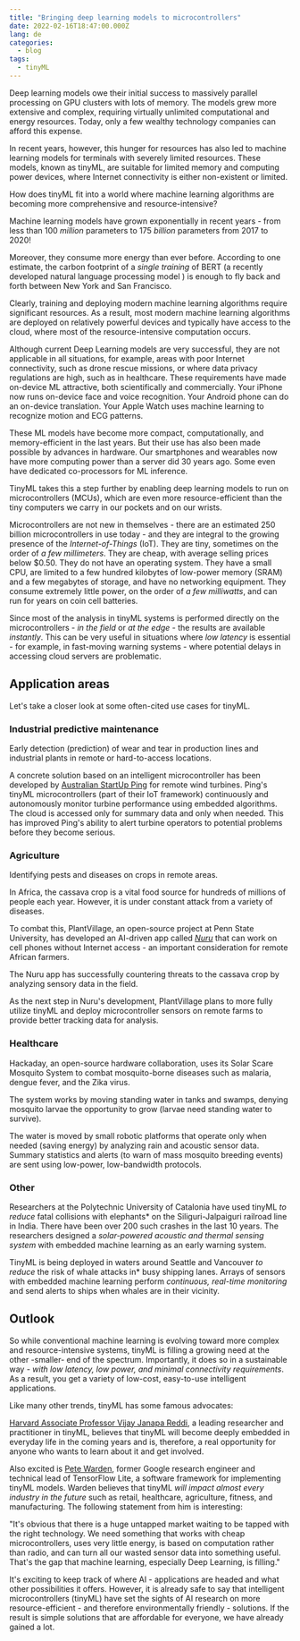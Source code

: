 ```yaml
---
title: "Bringing deep learning models to microcontrollers"
date: 2022-02-16T18:47:00.000Z
lang: de
categories:
  - blog
tags:
  - tinyML
---
```


Deep learning models owe their initial success to massively parallel processing on GPU clusters with lots of memory. The models grew more extensive and complex, requiring virtually unlimited computational and energy resources. Today, only a few wealthy technology companies can afford this expense.

In recent years, however, this hunger for resources has also led to machine learning models for terminals with severely limited resources. These models, known as tinyML, are suitable for limited memory and computing power devices, where Internet connectivity is either non-existent or limited.

How does tinyML fit into a world where machine learning algorithms are becoming more comprehensive and resource-intensive?

Machine learning models have grown exponentially in recent years - from less than 100 *million* parameters to 175 *billion* parameters from 2017 to 2020!

Moreover, they consume more energy than ever before. According to one estimate, the carbon footprint of a *single training* of BERT (a recently developed natural language processing model ) is enough to fly back and forth between New York and San Francisco.

Clearly, training and deploying modern machine learning algorithms require significant resources. As a result, most modern machine learning algorithms are deployed on relatively powerful devices and typically have access to the cloud, where most of the resource-intensive computation occurs.

Although current Deep Learning models are very successful, they are not applicable in all situations, for example, areas with poor Internet connectivity, such as drone rescue missions, or where data privacy regulations are high, such as in healthcare. 
These requirements have made on-device ML attractive, both scientifically and commercially. Your iPhone now runs on-device face and voice recognition. Your Android phone can do an on-device translation. Your Apple Watch uses machine learning to recognize motion and ECG patterns.

These ML models have become more compact, computationally, and memory-efficient in the last years. But their use has also been made possible by advances in hardware. Our smartphones and wearables now have more computing power than a server did 30 years ago. Some even have dedicated co-processors for ML inference.

TinyML takes this a step further by enabling deep learning models to run on microcontrollers (MCUs), which are even more resource-efficient than the tiny computers we carry in our pockets and on our wrists.

Microcontrollers are not new in themselves - there are an estimated 250 billion microcontrollers in use today - and they are integral to the growing presence of the *Internet-of-Things* (IoT). They are tiny, sometimes on the order of *a few millimeters*. They are cheap, with average selling prices below $0.50. They do not have an operating system. They have a small CPU, are limited to a few hundred kilobytes of low-power memory (SRAM) and a few megabytes of storage, and have no networking equipment. They consume extremely little power, on the order of *a few milliwatts*, and can run for years on coin cell batteries.

Since most of the analysis in tinyML systems is performed directly on the microcontrollers - *in the field* or *at the edge* - the results are available *instantly*. This can be very useful in situations where *low latency* is essential - for example, in fast-moving warning systems - where potential delays in accessing cloud servers are problematic.

## Application areas

Let's take a closer look at some often-cited use cases for tinyML.

### Industrial predictive maintenance

Early detection (prediction) of wear and tear in production lines and industrial plants in remote or hard-to-access locations.

A concrete solution based on an intelligent microcontroller has been developed by [Australian StartUp Ping](https://pingmonitor.co) for remote wind turbines. Ping's tinyML microcontrollers (part of their IoT framework) continuously and autonomously monitor turbine performance using embedded algorithms. The cloud is accessed only for summary data and only when needed.
This has improved Ping's ability to alert turbine operators to potential problems before they become serious.

### Agriculture

Identifying pests and diseases on crops in remote areas.

In Africa, the cassava crop is a vital food source for hundreds of millions of people each year. However, it is under constant attack from a variety of diseases.

To combat this, PlantVillage, an open-source project at Penn State University, has developed an AI-driven app called [*Nuru*](https://play.google.com/store/apps/details?id=plantvillage.nuru) that can work on cell phones without Internet access - an important consideration for remote African farmers.

The Nuru app has successfully countering threats to the cassava crop by analyzing sensory data in the field.

As the next step in Nuru's development, PlantVillage plans to more fully utilize tinyML and deploy microcontroller sensors on remote farms to provide better tracking data for analysis.

### Healthcare

Hackaday, an open-source hardware collaboration, uses its Solar Scare Mosquito System to combat mosquito-borne diseases such as malaria, dengue fever, and the Zika virus.

The system works by moving standing water in tanks and swamps, denying mosquito larvae the opportunity to grow (larvae need standing water to survive).

The water is moved by small robotic platforms that operate only when needed (saving energy) by analyzing rain and acoustic sensor data. Summary statistics and alerts (to warn of mass mosquito breeding events) are sent using low-power, low-bandwidth protocols.

### Other

Researchers at the Polytechnic University of Catalonia have used tinyML *to reduce* fatal collisions with elephants* on the Siliguri-Jalpaiguri railroad line in India. There have been over 200 such crashes in the last 10 years. The researchers designed a *solar-powered acoustic and thermal sensing system* with embedded machine learning as an early warning system.

TinyML is being deployed in waters around Seattle and Vancouver *to reduce* the risk of whale attacks in* busy shipping lanes. Arrays of sensors with embedded machine learning perform *continuous, real-time monitoring* and send alerts to ships when whales are in their vicinity.

## Outlook

So while conventional machine learning is evolving toward more complex and resource-intensive systems, tinyML is filling a growing need at the other -smaller- end of the spectrum. Importantly, it does so in a sustainable way - *with low latency, low power, and minimal connectivity requirements*. As a result, you get a variety of low-cost, easy-to-use intelligent applications.

Like many other trends, tinyML has some famous advocates:

[Harvard Associate Professor Vijay Janapa Reddi](https://scholar.harvard.edu/vijay-janapa-reddi/classes/cs249r-tinyml), a leading researcher and practitioner in tinyML, believes that tinyML will become deeply embedded in everyday life in the coming years and is, therefore, a real opportunity for anyone who wants to learn about it and get involved.

Also excited is [Pete Warden](https://petewarden.com), former Google research engineer and technical lead of TensorFlow Lite, a software framework for implementing tinyML models. Warden believes that tinyML *will impact almost every industry in the future* such as retail, healthcare, agriculture, fitness, and manufacturing. The following statement from him is interesting:

"It's obvious that there is a huge untapped market waiting to be tapped with the right technology. We need something that works with cheap microcontrollers, uses very little energy, is based on computation rather than radio, and can turn all our wasted sensor data into something useful. That's the gap that machine learning, especially Deep Learning, is filling."

It's exciting to keep track of where AI - applications are headed and what other possibilities it offers. However, it is already safe to say that intelligent microcontrollers (tinyML) have set the sights of AI research on more resource-efficient - and therefore environmentally friendly - solutions. If the result is simple solutions that are affordable for everyone, we have already gained a lot.
